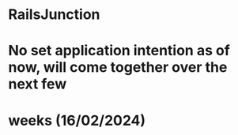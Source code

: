 # RailsJunction

# No set application intention as of now, will come together over the next few
# weeks (16/02/2024)
